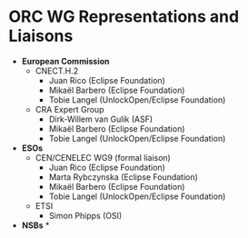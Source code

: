 # ORC WG Representations and Liaisons

* **European Commission**
  * CNECT.H.2
    * Juan Rico (Eclipse Foundation)
    * Mikaël Barbero (Eclipse Foundation)
    * Tobie Langel (UnlockOpen/Eclipse Foundation)
  * CRA Expert Group
    * Dirk-Willem van Gulik (ASF)
    * Mikaël Barbero (Eclipse Foundation)
    * Tobie Langel (UnlockOpen/Eclipse Foundation)
* **ESOs**
  * CEN/CENELEC WG9 (formal liaison)
    * Juan Rico (Eclipse Foundation)
    * Marta Rybczynska (Eclipse Foundation)
    * Mikaël Barbero (Eclipse Foundation)
    * Tobie Langel (UnlockOpen/Eclipse Foundation)
  * ETSI
    * Simon Phipps (OSI) 
* **NSBs**
  * 
